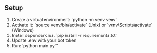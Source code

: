 ## Setup
1. Create a virtual environment: \`python -m venv venv\`
2. Activate it: \`source venv/bin/activate\` (Unix) or \`venv\Scripts\activate\` (Windows)
3. Install dependencies: \`pip install -r requirements.txt\`
4. Update .env with your bot token
5. Run: \`python main.py\`"